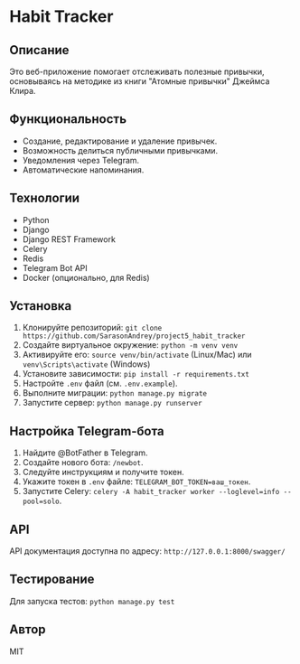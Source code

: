 # Habit Tracker

## Описание
Это веб-приложение помогает отслеживать полезные привычки, основываясь на методике из книги "Атомные привычки" Джеймса Клира.

## Функциональность
- Создание, редактирование и удаление привычек.
- Возможность делиться публичными привычками.
- Уведомления через Telegram.
- Автоматические напоминания.

## Технологии
- Python
- Django
- Django REST Framework
- Celery
- Redis
- Telegram Bot API
- Docker (опционально, для Redis)

## Установка
1. Клонируйте репозиторий: `git clone https://github.com/SarasonAndrey/project5_habit_tracker`
2. Создайте виртуальное окружение: `python -m venv venv`
3. Активируйте его: `source venv/bin/activate` (Linux/Mac) или `venv\Scripts\activate` (Windows)
4. Установите зависимости: `pip install -r requirements.txt`
5. Настройте `.env` файл (см. `.env.example`).
6. Выполните миграции: `python manage.py migrate`
7. Запустите сервер: `python manage.py runserver`

## Настройка Telegram-бота
1. Найдите @BotFather в Telegram.
2. Создайте нового бота: `/newbot`.
3. Следуйте инструкциям и получите токен.
4. Укажите токен в `.env` файле: `TELEGRAM_BOT_TOKEN=ваш_токен`.
5. Запустите Celery: `celery -A habit_tracker worker --loglevel=info --pool=solo`.

## API
API документация доступна по адресу: `http://127.0.0.1:8000/swagger/`

## Тестирование
Для запуска тестов: `python manage.py test`

## Автор
MIT
